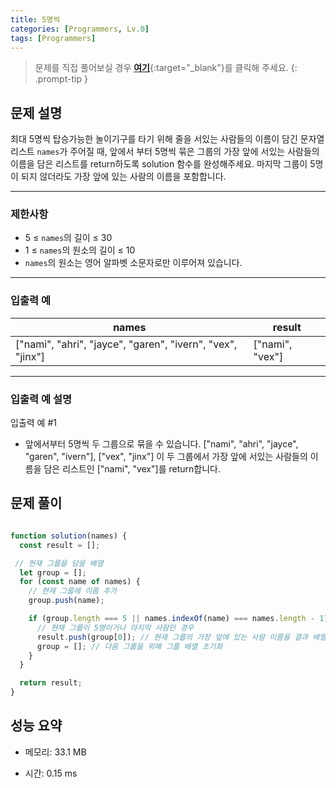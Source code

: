 ```yaml
---
title: 5명씩
categories: [Programmers, Lv.0]
tags: [Programmers]
---
```


> 문제를 직접 풀어보실 경우 [**여기**](https://school.programmers.co.kr/learn/courses/30/lessons/181886){:target="_blank"}를 클릭해 주세요.
{: .prompt-tip }

## 문제 설명

<p>최대 5명씩 탑승가능한 놀이기구를 타기 위해 줄을 서있는 사람들의 이름이 담긴 문자열 리스트 <code>names</code>가 주어질 때, 앞에서 부터 5명씩 묶은 그룹의 가장 앞에 서있는 사람들의 이름을 담은 리스트를 return하도록 solution 함수를 완성해주세요. 마지막 그룹이 5명이 되지 않더라도 가장 앞에 있는 사람의 이름을 포함합니다.</p>

<hr>

### 제한사항

<ul>
<li>5 ≤ <code>names</code>의 길이 ≤ 30</li>
<li>1 ≤ <code>names</code>의 원소의 길이 ≤ 10</li>
<li><code>names</code>의 원소는 영어 알파벳 소문자로만 이루어져 있습니다.</li>
</ul>

<hr>

### 입출력 예
<div class="table-wrapper"><table>
        <thead><tr>
<th>names</th>
<th>result</th>
</tr>
</thead>
        <tbody><tr>
<td>["nami", "ahri", "jayce", "garen", "ivern", "vex", "jinx"]</td>
<td>["nami", "vex"]</td>
</tr>
</tbody>
      </table></div>
<hr>

### 입출력 예 설명

<p>입출력 예 #1</p>

<ul>
<li>앞에서부터 5명씩 두 그룹으로 묶을 수 있습니다. ["nami", "ahri", "jayce", "garen", "ivern"], ["vex", "jinx"] 이 두 그룹에서 가장 앞에 서있는 사람들의 이름을 담은 리스트인 ["nami", "vex"]를 return합니다.</li>
</ul>


## 문제 풀이

```js

function solution(names) {
  const result = [];

 // 현재 그룹을 담을 배열
  let group = []; 
  for (const name of names) {
    // 현재 그룹에 이름 추가
    group.push(name); 

    if (group.length === 5 || names.indexOf(name) === names.length - 1) {
      // 현재 그룹이 5명이거나 마지막 사람인 경우
      result.push(group[0]); // 현재 그룹의 가장 앞에 있는 사람 이름을 결과 배열에 추가
      group = []; // 다음 그룹을 위해 그룹 배열 초기화
    }
  }

  return result;
}

```

## 성능 요약

- 메모리: 33.1 MB

- 시간: 0.15 ms


